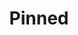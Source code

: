 ---
title: 'Pinned'
description: 'Pinned is an application that allows users to leave pins on a map. Once the user logs in or registers they can double click on the map. Double clicking will prompt the user to input a title, description, and 1-5 star rating in popup. They can also view pins left behind by other users. I used MongoDB to verify login/registration, pins and the pins info such as title, description, rating, coordinates, username, and email.' 
cover_image: '/images/posts/pinned.png'
button: 'https://github.com/Stephenna/repinned'
demo: 'https://repinned.herokuapp.com/'
---